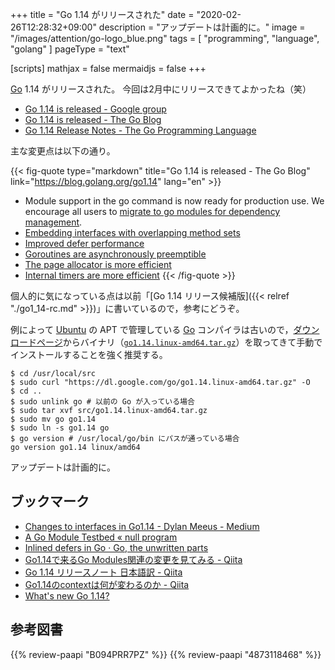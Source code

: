 +++
title = "Go 1.14 がリリースされた"
date =  "2020-02-26T12:28:32+09:00"
description = "アップデートは計画的に。"
image = "/images/attention/go-logo_blue.png"
tags  = [ "programming", "language", "golang" ]
pageType = "text"

[scripts]
  mathjax = false
  mermaidjs = false
+++

[Go] 1.14 がリリースされた。
今回は2月中にリリースできてよかったね（笑）

- [Go 1.14 is released - Google group](https://groups.google.com/forum/#!topic/golang-announce/AYd4cXYG8qk)
- [Go 1.14 is released - The Go Blog](https://blog.golang.org/go1.14)
- [Go 1.14 Release Notes - The Go Programming Language](https://golang.org/doc/go1.14)

主な変更点は以下の通り。

{{< fig-quote type="markdown" title="Go 1.14 is released - The Go Blog" link="https://blog.golang.org/go1.14" lang="en" >}}
- Module support in the go command is now ready for production use. We encourage all users to [migrate to go modules for dependency management](https://golang.org/doc/go1.14#introduction).
- [Embedding interfaces with overlapping method sets](https://golang.org/doc/go1.14#language)
- [Improved defer performance](https://golang.org/doc/go1.14#runtime)
- [Goroutines are asynchronously preemptible](https://golang.org/doc/go1.14#runtime)
- [The page allocator is more efficient](https://golang.org/doc/go1.14#runtime)
- [Internal timers are more efficient](https://golang.org/doc/go1.14#runtime)
{{< /fig-quote >}}

個人的に気になっている点は以前「[Go 1.14 リリース候補版]({{< relref "./go1_14-rc.md" >}})」に書いているので，参考にどうぞ。

例によって [Ubuntu] の APT で管理している [Go] コンパイラは古いので，[ダウンロードページ](https://golang.org/dl/ "Downloads - The Go Programming Language")からバイナリ（[`go1.14.linux-amd64.tar.gz`](https://dl.google.com/go/go1.14.linux-amd64.tar.gz)）を取ってきて手動でインストールすることを強く推奨する。

```text
$ cd /usr/local/src
$ sudo curl "https://dl.google.com/go/go1.14.linux-amd64.tar.gz" -O
$ cd ..
$ sudo unlink go # 以前の Go が入っている場合
$ sudo tar xvf src/go1.14.linux-amd64.tar.gz
$ sudo mv go go1.14
$ sudo ln -s go1.14 go
$ go version # /usr/local/go/bin にパスが通っている場合
go version go1.14 linux/amd64
```

アップデートは計画的に。



## ブックマーク

- [Changes to interfaces in Go1.14 - Dylan Meeus - Medium](https://medium.com/@meeusdylan/changes-to-interfaces-in-go1-14-821ab533f62)
- [A Go Module Testbed « null program](https://nullprogram.com/blog/2020/02/13/)
- [Inlined defers in Go · Go, the unwritten parts](https://rakyll.org/inlined-defers/)
- [Go1.14で来るGo Modules関連の変更を見てみる - Qiita](https://qiita.com/pi9min/items/9dac44c6663e0e933968)
- [Go 1.14 リリースノート 日本語訳 - Qiita](https://qiita.com/c-yan/items/3dd0c63ea4c3041728cc)
- [Go1.14のcontextは何が変わるのか - Qiita](https://qiita.com/tutuz/items/963a6118cec63a4cd2f3)
- [What's new Go 1.14?](https://talks.godoc.org/github.com/qt-luigi/talks/2020/whats-new-go-114.slide)

[Go]: https://golang.org/ "The Go Programming Language"
[Go 言語]: https://golang.org/ "The Go Programming Language"
[Ubuntu]: https://www.ubuntu.com/ "The leading operating system for PCs, IoT devices, servers and the cloud | Ubuntu"

## 参考図書

{{% review-paapi "B094PRR7PZ" %}} <!-- プログラミング言語Go -->
{{% review-paapi "4873118468" %}} <!-- Go言語による並行処理 -->

